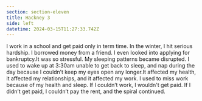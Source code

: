 ```yaml
---
section: section-eleven
title: Hackney 3
side: left
datetime: 2024-03-15T11:27:33.742Z
---
```

I work in a school and get paid only in term time. In the winter, I hit serious hardship. I borrowed money from a friend. I even looked into applying for bankruptcy.It was so stressful. My sleeping patterns became disrupted. I used to wake up at 3:30am unable to get back to sleep, and nap during the day because I couldn’t keep my eyes open any longer.It affected my health, it affected my relationships, and it affected my work. I used to miss work because of my health and sleep. If I couldn’t work, I wouldn't get paid. If I didn’t get paid, I couldn’t pay the rent, and the spiral continued.
